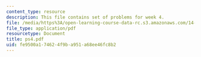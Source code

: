 ```yaml
---
content_type: resource
description: This file contains set of problems for week 4.
file: /media/https%3A/open-learning-course-data-rc.s3.amazonaws.com/14-30-introduction-to-statistical-method-in-economics-spring-2006/fe9500a174624f9ba951a68ee46fc8b2_ps4.pdf
file_type: application/pdf
resourcetype: Document
title: ps4.pdf
uid: fe9500a1-7462-4f9b-a951-a68ee46fc8b2
---
```

